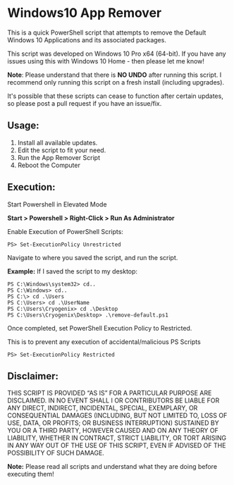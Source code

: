 # Windows10 App Remover
This is a quick PowerShell script that attempts to remove the Default Windows 10 Applications and its associated packages.

This script was developed on Windows 10 Pro x64 (64-bit). If you have any issues using this with Windows 10 Home - then please let me know!

__Note__: Please understand that there is __NO UNDO__ after running this script. I recommend only running this script on a fresh install (including upgrades). 

It's possible that these scripts can cease to function after certain updates, so please post a pull request if you have an issue/fix.

## Usage:

1. Install all available updates.
2. Edit the script to fit your need.
3. Run the App Remover Script
4. Reboot the Computer

## Execution:

Start Powershell in Elevated Mode

__Start > Powershell > Right-Click > Run As Administrator__

Enable Execution of PowerShell Scripts:

```
PS> Set-ExecutionPolicy Unrestricted
```

Navigate to where you saved the script, and run the script.

__Example:__ If I saved the script to my desktop:

```
PS C:\Windows\system32> cd..
PS C:\Windows> cd..
PS C:\> cd .\Users
PS C:\Users> cd .\UserName
PS C:\Users\Cryogenix> cd .\Desktop
PS C:\Users\Cryogenix\Desktop> .\remove-default.ps1
```

Once completed, set PowerShell Execution Policy to Restricted.

This is to prevent any execution of accidental/malicious PS Scripts

```
PS> Set-ExecutionPolicy Restricted
```

## Disclaimer:

THIS SCRIPT IS PROVIDED “AS IS” FOR A PARTICULAR PURPOSE ARE DISCLAIMED. IN NO EVENT SHALL I OR CONTRIBUTORS BE LIABLE FOR ANY DIRECT, INDIRECT, INCIDENTAL, SPECIAL, EXEMPLARY, OR CONSEQUENTIAL DAMAGES (INCLUDING, BUT NOT LIMITED TO, LOSS OF USE, DATA, OR PROFITS; OR BUSINESS INTERRUPTION) SUSTAINED BY YOU OR A THIRD PARTY, HOWEVER CAUSED AND ON ANY THEORY OF LIABILITY, WHETHER IN CONTRACT, STRICT LIABILITY, OR TORT ARISING IN ANY WAY OUT OF THE USE OF THIS SCRIPT, EVEN IF ADVISED OF THE POSSIBILITY OF SUCH DAMAGE.

__Note:__ Please read all scripts and understand what they are doing before executing them!
